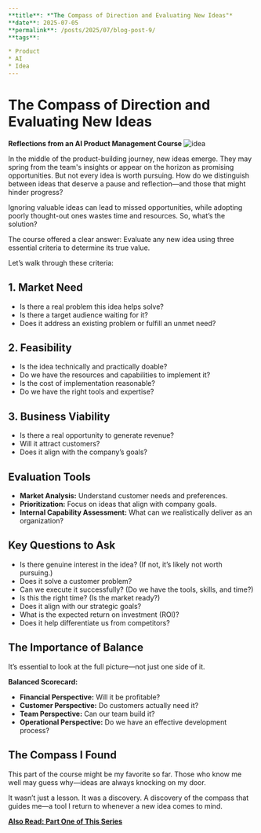```yaml
---
**title**: *"The Compass of Direction and Evaluating New Ideas"*
**date**: 2025-07-05
**permalink**: /posts/2025/07/blog-post-9/
**tags**:

* Product
* AI
* Idea
---
```


# The Compass of Direction and Evaluating New Ideas
**Reflections from an AI Product Management Course**
![idea](https://raw.githubusercontent.com/Ruqyai/ar/refs/heads/main/images/idea.gif)

In the middle of the product-building journey, new ideas emerge. They may spring from the team's insights or appear on the horizon as promising opportunities. But not every idea is worth pursuing.
How do we distinguish between ideas that deserve a pause and reflection—and those that might hinder progress?

Ignoring valuable ideas can lead to missed opportunities, while adopting poorly thought-out ones wastes time and resources.
So, what’s the solution?

The course offered a clear answer: Evaluate any new idea using three essential criteria to determine its true value.

Let’s walk through these criteria:

## 1. Market Need

* Is there a real problem this idea helps solve?
* Is there a target audience waiting for it?
* Does it address an existing problem or fulfill an unmet need?

## 2. Feasibility

* Is the idea technically and practically doable?
* Do we have the resources and capabilities to implement it?
* Is the cost of implementation reasonable?
* Do we have the right tools and expertise?

## 3. Business Viability

* Is there a real opportunity to generate revenue?
* Will it attract customers?
* Does it align with the company’s goals?

## Evaluation Tools

* **Market Analysis:** Understand customer needs and preferences.
* **Prioritization:** Focus on ideas that align with company goals.
* **Internal Capability Assessment:** What can we realistically deliver as an organization?

## Key Questions to Ask

* Is there genuine interest in the idea? (If not, it’s likely not worth pursuing.)
* Does it solve a customer problem?
* Can we execute it successfully? (Do we have the tools, skills, and time?)
* Is this the right time? (Is the market ready?)
* Does it align with our strategic goals?
* What is the expected return on investment (ROI)?
* Does it help differentiate us from competitors?

## The Importance of Balance

It’s essential to look at the full picture—not just one side of it.

**Balanced Scorecard:**

* **Financial Perspective:** Will it be profitable?
* **Customer Perspective:** Do customers actually need it?
* **Team Perspective:** Can our team build it?
* **Operational Perspective:** Do we have an effective development process?

## The Compass I Found

This part of the course might be my favorite so far.
Those who know me well may guess why—ideas are always knocking on my door.

It wasn’t just a lesson.
It was a discovery.
A discovery of the compass that guides me—a tool I return to whenever a new idea comes to mind.

**[Also Read: Part One of This Series](https://ruqyai.github.io/posts/2025/07/blog-post-8/)**
